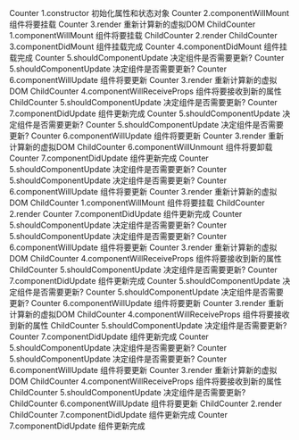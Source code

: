 Counter 1.constructor 初始化属性和状态对象
Counter 2.componentWillMount 组件将要挂载
Counter 3.render 重新计算新的虚拟DOM
ChildCounter 1.componentWillMount 组件将要挂载
ChildCounter 2.render
ChildCounter 3.componentDidMount 组件挂载完成
Counter 4.componentDidMount 组件挂载完成
Counter 5.shouldComponentUpdate 决定组件是否需要更新?
Counter 5.shouldComponentUpdate 决定组件是否需要更新?
Counter 6.componentWillUpdate 组件将要更新
Counter 3.render 重新计算新的虚拟DOM
ChildCounter 4.componentWillReceiveProps 组件将要接收到新的属性
ChildCounter 5.shouldComponentUpdate 决定组件是否需要更新?
Counter 7.componentDidUpdate 组件更新完成
Counter 5.shouldComponentUpdate 决定组件是否需要更新?
Counter 5.shouldComponentUpdate 决定组件是否需要更新?
Counter 6.componentWillUpdate 组件将要更新
Counter 3.render 重新计算新的虚拟DOM
ChildCounter 6.componentWillUnmount 组件将要卸载
Counter 7.componentDidUpdate 组件更新完成
Counter 5.shouldComponentUpdate 决定组件是否需要更新?
Counter 5.shouldComponentUpdate 决定组件是否需要更新?
Counter 6.componentWillUpdate 组件将要更新
Counter 3.render 重新计算新的虚拟DOM
ChildCounter 1.componentWillMount 组件将要挂载
ChildCounter 2.render
Counter 7.componentDidUpdate 组件更新完成
Counter 5.shouldComponentUpdate 决定组件是否需要更新?
Counter 5.shouldComponentUpdate 决定组件是否需要更新?
Counter 6.componentWillUpdate 组件将要更新
Counter 3.render 重新计算新的虚拟DOM
ChildCounter 4.componentWillReceiveProps 组件将要接收到新的属性
ChildCounter 5.shouldComponentUpdate 决定组件是否需要更新?
Counter 7.componentDidUpdate 组件更新完成
Counter 5.shouldComponentUpdate 决定组件是否需要更新?
Counter 5.shouldComponentUpdate 决定组件是否需要更新?
Counter 6.componentWillUpdate 组件将要更新
Counter 3.render 重新计算新的虚拟DOM
ChildCounter 4.componentWillReceiveProps 组件将要接收到新的属性
ChildCounter 5.shouldComponentUpdate 决定组件是否需要更新?
Counter 7.componentDidUpdate 组件更新完成
Counter 5.shouldComponentUpdate 决定组件是否需要更新?
Counter 5.shouldComponentUpdate 决定组件是否需要更新?
Counter 6.componentWillUpdate 组件将要更新
Counter 3.render 重新计算新的虚拟DOM
ChildCounter 4.componentWillReceiveProps 组件将要接收到新的属性
ChildCounter 5.shouldComponentUpdate 决定组件是否需要更新?
ChildCounter 6.componentWillUpdate 组件将要更新
ChildCounter 2.render
ChildCounter 7.componentDidUpdate 组件更新完成
Counter 7.componentDidUpdate 组件更新完成